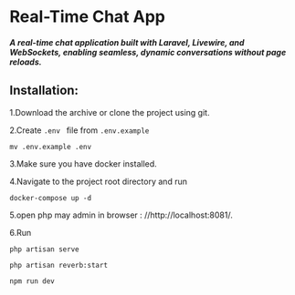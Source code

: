 # Real-Time Chat App

##### A real-time chat application built with Laravel, Livewire, and WebSockets, enabling seamless, dynamic conversations without page reloads.

## Installation:
1.Download the archive or clone the project using git.

2.Create `.env ` file from `.env.example`
```
mv .env.example .env
```

3.Make sure you have docker installed.

4.Navigate to the project root directory and run
```
docker-compose up -d 
```
5.open php may admin in browser : //http://localhost:8081/.

6.Run
```
php artisan serve
```

```
php artisan reverb:start
```

```
npm run dev
```
